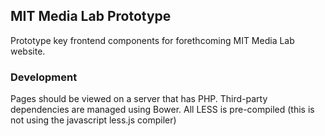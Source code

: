 MIT Media Lab Prototype
------------------
Prototype key frontend components for forethcoming MIT Media Lab website.

### Development

Pages should be viewed on a server that has PHP. Third-party dependencies are managed using Bower. All LESS is pre-compiled (this is not using the javascript less.js compiler)